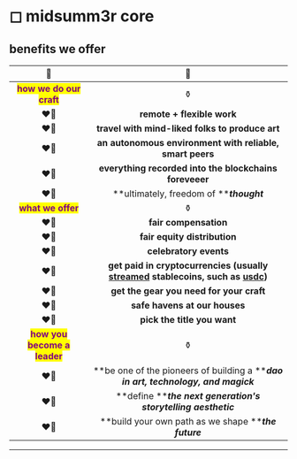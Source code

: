 # ◻ midsumm3r core

## benefits we offer

<mark style="color:green;"></mark>

|                               🧩                               |                                                                                      🧩                                                                                     |
| :------------------------------------------------------------: | :-------------------------------------------------------------------------------------------------------------------------------------------------------------------------: |
|   <mark style="color:purple;">**how we do our craft**</mark>   |                                                                                      ⚱️                                                                                     |
|                              ❤️‍🔥                             |                                                                          **remote + flexible work**                                                                         |
|                              ❤️‍🔥                             |                                                               **travel with mind-liked folks to produce art**                                                               |
|                              ❤️‍🔥                             |                                                           **an autonomous environment with reliable, smart peers**                                                          |
|                              ❤️‍🔥                             |                                                            **everything recorded into the blockchains foreveeer**                                                           |
|                              ❤️‍🔥                             |                                                                   **ultimately, freedom of **_**thought**_                                                                  |
|      <mark style="color:purple;">**what we offer**</mark>      |                                                                                      ⚱️                                                                                     |
|                              ❤️‍🔥                             |                                                                            **fair compensation**                                                                            |
|                              ❤️‍🔥                             |                                                                         **fair equity distribution**                                                                        |
|                              ❤️‍🔥                             |                                                                            **celebratory events**                                                                           |
|                              ❤️‍🔥                             | **get paid in cryptocurrencies (usually** [**streamed**](https://sablier.finance/) **stablecoins, such as** [**usdc**](https://coinmarketcap.com/currencies/usd-coin/)**)** |
|                              ❤️‍🔥                             |                                                                   **get the gear you need for your craft**                                                                  |
|                              ❤️‍🔥                             |                                                                        **safe havens at our houses**                                                                        |
|                              ❤️‍🔥                             |                                                                         **pick the title you want**                                                                         |
| <mark style="color:purple;">**how you become a leader**</mark> |                                                                                      ⚱️                                                                                     |
|                              ❤️‍🔥                             |                                              **be one of the pioneers of building a **_**dao in art, technology, and magick**_                                              |
|                              ❤️‍🔥                             |                                                        **define **_**the next generation's storytelling aesthetic**_                                                        |
|                              ❤️‍🔥                             |                                                             **build your own path as we shape **_**the future**_                                                            |

****
